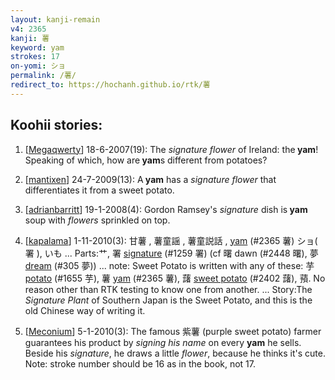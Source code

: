 ```yaml
---
layout: kanji-remain
v4: 2365
kanji: 薯
keyword: yam
strokes: 17
on-yomi: ショ
permalink: /薯/
redirect_to: https://hochanh.github.io/rtk/薯
---
```


## Koohii stories: 

1) [<a href="http://kanji.koohii.com/profile/Megaqwerty">Megaqwerty</a>] 18-6-2007(19): The <em>signature flower</em> of Ireland: the<strong> yam</strong>! Speaking of which, how are<strong> yam</strong>s different from potatoes?

2) [<a href="http://kanji.koohii.com/profile/mantixen">mantixen</a>] 24-7-2009(13): A<strong> yam</strong> has a <em>signature</em> <em>flower</em> that differentiates it from a sweet potato.

3) [<a href="http://kanji.koohii.com/profile/adrianbarritt">adrianbarritt</a>] 19-1-2008(4): Gordon Ramsey&#039;s <em>signature</em> dish is<strong> yam</strong> soup with <em>flowers</em> sprinkled on top.

4) [<a href="http://kanji.koohii.com/profile/kapalama">kapalama</a>] 1-11-2010(3): 甘薯 , 薯童謡 , 薯童説話 , <a href="../v4/2365.html">yam</a> (#2365 薯) ショ( 署 ), いも ... Parts:艹, 署 <a href="../v4/1259.html">signature</a> (#1259 署) (cf 曙 dawn (#2448 曙), 夢 <a href="../v4/305.html">dream</a> (#305 夢)) ... note: Sweet Potato is written with any of these: 芋 <a href="../v4/1655.html">potato</a> (#1655 芋), 薯 <a href="../v4/2365.html">yam</a> (#2365 薯), 藷 <a href="../v4/2402.html">sweet potato</a> (#2402 藷), 蕷. No reason other than RTK testing to know one from another. ... Story:The <em>Signature Plant</em> of Southern Japan is the Sweet Potato, and this is the old Chinese way of writing it.

5) [<a href="http://kanji.koohii.com/profile/Meconium">Meconium</a>] 5-1-2010(3): The famous 紫薯 (purple sweet potato) farmer guarantees his product by <em>signing his name</em> on every <strong>yam</strong> he sells. Beside his <em>signature</em>, he draws a little <em>flower</em>, because he thinks it&#039;s cute. Note: stroke number should be 16 as in the book, not 17.

